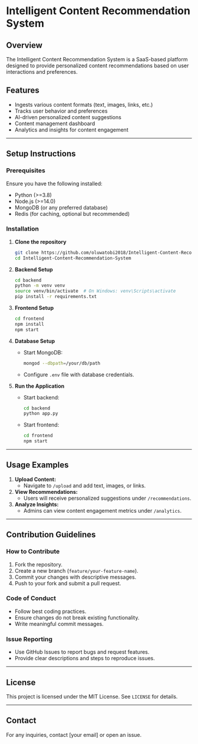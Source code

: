 # Intelligent Content Recommendation System

## Overview
The Intelligent Content Recommendation System is a SaaS-based platform designed to provide personalized content recommendations based on user interactions and preferences.

## Features
- Ingests various content formats (text, images, links, etc.)
- Tracks user behavior and preferences
- AI-driven personalized content suggestions
- Content management dashboard
- Analytics and insights for content engagement

---

## Setup Instructions

### Prerequisites
Ensure you have the following installed:
- Python (>=3.8)
- Node.js (>=14.0)
- MongoDB (or any preferred database)
- Redis (for caching, optional but recommended)

### Installation
1. **Clone the repository**
   ```sh
   git clone https://github.com/oluwatobi2018/Intelligent-Content-Recommendation-System.git
   cd Intelligent-Content-Recommendation-System
   ```

2. **Backend Setup**
   ```sh
   cd backend
   python -m venv venv
   source venv/bin/activate  # On Windows: venv\Scripts\activate
   pip install -r requirements.txt
   ```

3. **Frontend Setup**
   ```sh
   cd frontend
   npm install
   npm start
   ```

4. **Database Setup**
   - Start MongoDB:
     ```sh
     mongod --dbpath=/your/db/path
     ```
   - Configure `.env` file with database credentials.

5. **Run the Application**
   - Start backend:
     ```sh
     cd backend
     python app.py
     ```
   - Start frontend:
     ```sh
     cd frontend
     npm start
     ```

---

## Usage Examples
1. **Upload Content:**
   - Navigate to `/upload` and add text, images, or links.
2. **View Recommendations:**
   - Users will receive personalized suggestions under `/recommendations`.
3. **Analyze Insights:**
   - Admins can view content engagement metrics under `/analytics`.

---

## Contribution Guidelines
### How to Contribute
1. Fork the repository.
2. Create a new branch (`feature/your-feature-name`).
3. Commit your changes with descriptive messages.
4. Push to your fork and submit a pull request.

### Code of Conduct
- Follow best coding practices.
- Ensure changes do not break existing functionality.
- Write meaningful commit messages.

### Issue Reporting
- Use GitHub Issues to report bugs and request features.
- Provide clear descriptions and steps to reproduce issues.

---

## License
This project is licensed under the MIT License. See `LICENSE` for details.

---

## Contact
For any inquiries, contact [your email] or open an issue.

